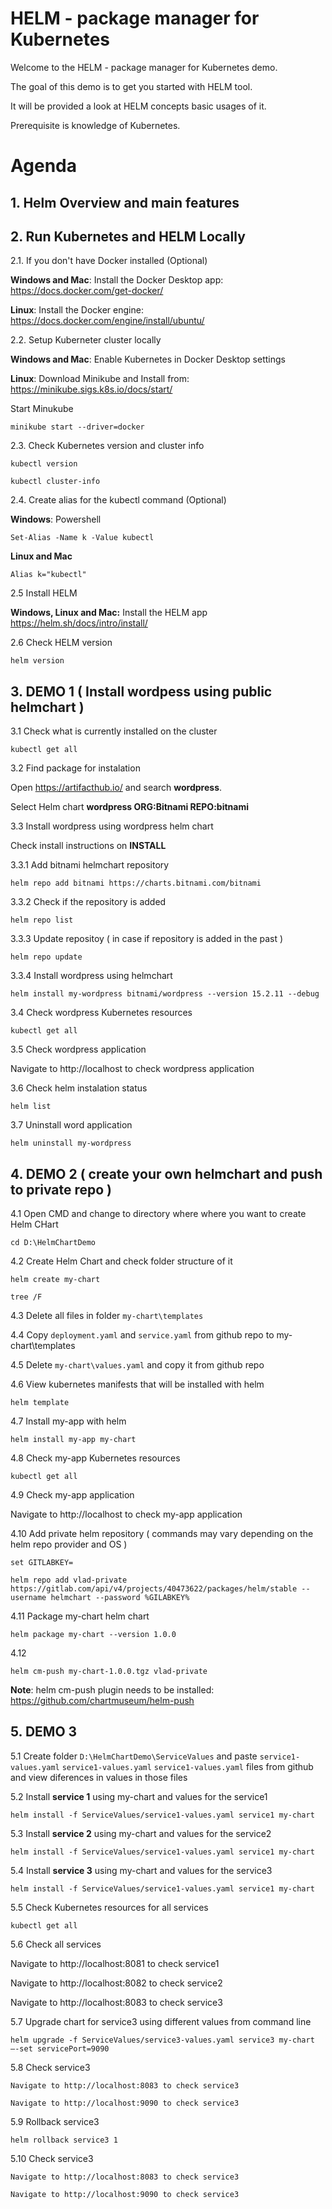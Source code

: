 # HELM - package manager for Kubernetes

Welcome to the HELM - package manager for Kubernetes demo.

 The goal of this demo is to get you started with HELM tool. 
 
 It will be provided a look at HELM concepts basic usages of it. 
 
 Prerequisite is knowledge of Kubernetes. 

# Agenda

## 1. Helm Overview and main features
## 2. Run Kubernetes and HELM Locally

2.1. If you don't have Docker installed (Optional)

**Windows and Mac**: Install the Docker Desktop app:
https://docs.docker.com/get-docker/

**Linux**: Install the Docker engine:
https://docs.docker.com/engine/install/ubuntu/

2.2. Setup Kuberneter cluster locally

**Windows and Mac**: Enable Kubernetes in Docker Desktop settings

**Linux**: Download Minikube and Install from:
https://minikube.sigs.k8s.io/docs/start/

Start Minukube
``` 
minikube start --driver=docker
```

2.3. Check Kubernetes version and cluster info

``` 
kubectl version 
```
``` 
kubectl cluster-info 
```
2.4. Create alias for the kubectl command (Optional)

**Windows**: Powershell
``` 
Set-Alias -Name k -Value kubectl 
```

**Linux and Mac**
``` 
Alias k="kubectl"
```
2.5 Install HELM

**Windows, Linux and Mac:** Install the HELM app https://helm.sh/docs/intro/install/

2.6 Check HELM version
``` 
helm version 
```




## 3. DEMO 1 ( Install wordpess using public helmchart )

3.1 Check what is currently installed on the cluster

```
kubectl get all
```

3.2 Find package for instalation

Open https://artifacthub.io/ and search **wordpress**. 

Select Helm chart  **wordpress ORG:Bitnami REPO:bitnami** 


3.3 Install wordpress using wordpress helm chart 

Check install instructions on **INSTALL**


3.3.1 Add bitnami helmchart repository
```
helm repo add bitnami https://charts.bitnami.com/bitnami
```
3.3.2 Check if the repository is added 
```
helm repo list
```
3.3.3 Update repositoy ( in case if repository is added in the past ) 
```
helm repo update
```
3.3.4 Install wordpress using helmchart
```
helm install my-wordpress bitnami/wordpress --version 15.2.11 --debug
```

3.4 Check wordpress Kubernetes resources 
```
kubectl get all
```
3.5 Check wordpress application

Navigate to http://localhost to check wordpress application

3.6 Check helm instalation status 
```
helm list
```
3.7 Uninstall word application
```
helm uninstall my-wordpress
```

## 4. DEMO 2 ( create your own helmchart and push to private repo )

4.1 Open CMD and change to directory where where you want to create Helm CHart 
```
cd D:\HelmChartDemo
```
4.2 Create Helm Chart and check folder structure of it
```
helm create my-chart
```
```
tree /F
```
4.3 Delete all files in folder ```my-chart\templates``` 

4.4 Copy ```deployment.yaml``` and ```service.yaml```  from github repo to my-chart\templates

4.5 Delete ```my-chart\values.yaml``` and copy it from github repo 

4.6 View kubernetes manifests that will be installed with helm
```
helm template
```
4.7 Install my-app with helm
```
helm install my-app my-chart 
```
4.8 Check my-app Kubernetes resources 
```
kubectl get all
```
4.9 Check my-app application

Navigate to http://localhost to check my-app application

4.10 Add private helm repository ( commands may vary depending on the helm repo provider and OS )
```
set GITLABKEY=
```
```
helm repo add vlad-private https://gitlab.com/api/v4/projects/40473622/packages/helm/stable --username helmchart --password %GILABKEY%
```
4.11 Package my-chart helm chart 
```
helm package my-chart --version 1.0.0
```
4.12
```
helm cm-push my-chart-1.0.0.tgz vlad-private
```
**Note**: helm cm-push plugin needs to be installed: https://github.com/chartmuseum/helm-push

## 5. DEMO 3

5.1 Create folder ```D:\HelmChartDemo\ServiceValues``` and paste ```service1-values.yaml``` ```service1-values.yaml``` ```service1-values.yaml``` files from github and view diferences in values in those files

5.2 Install **service 1** using my-chart and values for the service1
```
helm install -f ServiceValues/service1-values.yaml service1 my-chart

```


5.3 Install **service 2** using my-chart and values for the service2
```
helm install -f ServiceValues/service1-values.yaml service1 my-chart

```

5.4 Install **service 3** using my-chart and values for the service3
```
helm install -f ServiceValues/service1-values.yaml service1 my-chart

```
5.5 Check Kubernetes resources for all services 
```
kubectl get all
```
5.6 Check all services 

Navigate to http://localhost:8081 to check service1

Navigate to http://localhost:8082 to check service2

Navigate to http://localhost:8083 to check service3

5.7 Upgrade chart for service3 using different values from command line 
```
helm upgrade -f ServiceValues/service3-values.yaml service3 my-chart –-set servicePort=9090

```
5.8 Check service3 
```
Navigate to http://localhost:8083 to check service3
```
```
Navigate to http://localhost:9090 to check service3
```

5.9 Rollback service3 
```
helm rollback service3 1
```
5.10 Check service3 
```
Navigate to http://localhost:8083 to check service3
```
```
Navigate to http://localhost:9090 to check service3
```
